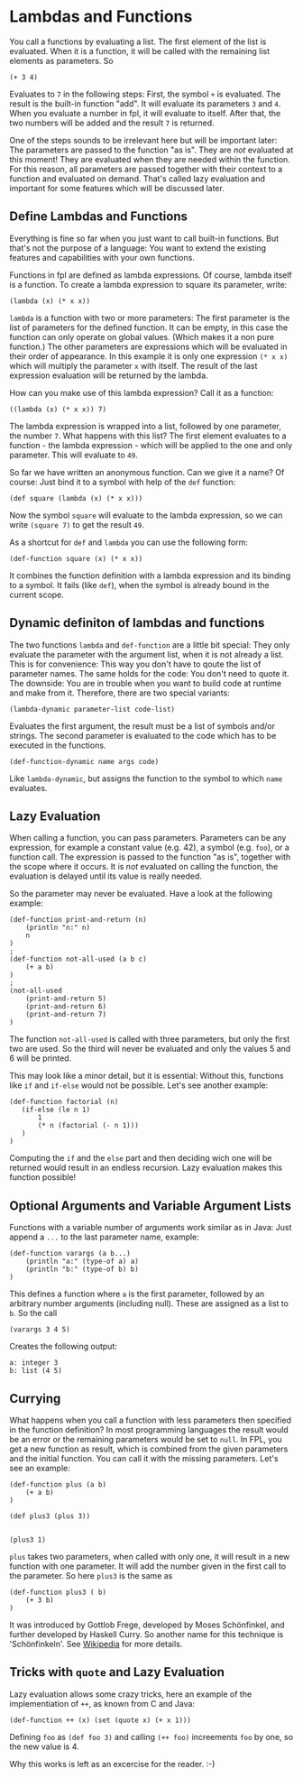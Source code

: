 # Lambdas and Functions

You call a functions by evaluating a list. The first element of the list is evaluated. When it is a function,
it will be called with the remaining list elements as parameters. So

```
(+ 3 4)
```

Evaluates to `7` in the following steps: First, the symbol `+` is evaluated. The result is the built-in 
function "add". It will evaluate its parameters `3` and `4`. When you evaluate a number in fpl, it will evaluate
to itself. After that, the two numbers will be added and the result `7` is returned.

One of the steps sounds to be irrelevant here but will be important later: The parameters are passed to 
the function "as is". They are _not_ evaluated at this moment! They are evaluated when they are needed within
the function. For this reason, all parameters are passed together with their context to a function and evaluated
on demand. That's called lazy evaluation and important for some features which will be discussed later.

## Define Lambdas and Functions

Everything is fine so far when you just want to call built-in functions. But that's not the purpose of a
language: You want to extend the existing features and capabilities with your own functions. 

Functions in fpl are defined as lambda expressions. Of course, lambda itself is a function. To create a lambda
expression to square its parameter, write:

```
(lambda (x) (* x x))
```

`lambda` is a function with two or more parameters: The first parameter is the list of parameters for the
defined function. It can be empty, in this case the function can only operate on global values. (Which
makes it a non pure function.) The other parameters are expressions which will be evaluated in their 
order of appearance. In this example it is only one expression `(* x x)` which will multiply the 
parameter `x` with itself. The result of the last expression evaluation will be returned by the lambda.

How can you make use of this lambda expression? Call it as a function:

```
((lambda (x) (* x x)) 7)
```

The lambda expression is wrapped into a list, followed by one parameter, the number `7`. What happens
with this list? The first element evaluates to a function - the lambda expression - which will be 
applied to the one and only parameter. This will evaluate to `49`.

So far we have written an anonymous function. Can we give it a name? Of course: Just bind it to a symbol
with help of the `def` function:

```
(def square (lambda (x) (* x x)))
```

Now the symbol `square` will evaluate to the lambda expression, so we can write `(square 7)` to
get the result `49`.

As a shortcut for `def` and `lambda` you can use the following form: 

```
(def-function square (x) (* x x))
```

It combines the function definition with a lambda expression and its binding to a symbol. It fails
(like `def`), when the symbol is already bound in the current scope. 

## Dynamic definiton of lambdas and functions

The two functions `lambda` and `def-function` are a little bit special: They only evaluate the parameter
with the argument list, when it is not already a list. This is for convenience: This way you don't have to qoute
the list of parameter names. The same holds for the code: You don't need to quote it. The downside: You are in trouble
when you want to build code at runtime and make from it. Therefore, there are two special variants:

```
(lambda-dynamic parameter-list code-list)
```

Evaluates the first argument, the result must be a list of symbols and/or strings. The second parameter is evaluated
to the code which has to be executed in the functions.

```
(def-function-dynamic name args code)
```

Like `lambda-dynamic`, but assigns the function to the symbol to which `name` evaluates.

## Lazy Evaluation

When calling a function, you can pass parameters. Parameters can be any expression, for example a 
constant value (e.g. 42), a symbol (e.g. `foo`), or a function call. The expression is passed to the
function "as is", together with the scope where it occurs. It is _not_ evaluated on calling the function,
the evaluation is delayed until its value is really needed.   

So the parameter may never be evaluated. Have a look at the following example:

```
(def-function print-and-return (n)
	(println "n:" n)
	n
)
;
(def-function not-all-used (a b c)
	(+ a b)
)
;
(not-all-used 
	(print-and-return 5)
	(print-and-return 6)
	(print-and-return 7)
)
```

The function `not-all-used` is called with three parameters, but only the first two are used. So
the third will never be evaluated and only the values 5 and 6 will be printed. 

This may look like a minor detail, but it is essential: Without this, functions like `if` and `if-else`
would not be possible. Let's see another example:

```
(def-function factorial (n)
   (if-else (le n 1)
       1
       (* n (factorial (- n 1)))
   )
)
```

Computing the `if` and the `else` part and then deciding wich one will be returned would result in an
endless recursion. Lazy evaluation makes this function possible!

## Optional Arguments and Variable Argument Lists

Functions with a variable number of arguments work similar as in Java: Just append a `...` to the last 
parameter name, example:

```
(def-function varargs (a b...)
	(println "a:" (type-of a) a)
	(println "b:" (type-of b) b)
)
```

This defines a function where `a` is the first parameter, followed by an arbitrary number arguments
(including null). These are assigned as a list to `b`. So the call 

```
(varargs 3 4 5)
```
 
Creates the following output:

```
a: integer 3
b: list (4 5)
```


## Currying

What happens when you call a function with less parameters then specified in the function definition? In most
programming languages the result would be an error or the remaining parameters would be set to `null`. In
FPL, you get a new function as result, which is combined from the given parameters and the initial function.
You can call it with the missing parameters. Let's see an example:

```
(def-function plus (a b)
	(+ a b)
)

(def plus3 (plus 3))


(plus3 1)
```

`plus` takes two parameters, when called with only one, it will result in a new function with one parameter.
It will add the number given in the first call to the parameter. So here `plus3` is the same as

```
(def-function plus3 ( b)
	(+ 3 b)
)
```

It was introduced by Gottlob Frege, developed by Moses Schönfinkel, and further developed by Haskell Curry.
So another name for this technique is 'Schönfinkeln'. See [Wikipedia](https://en.wikipedia.org/wiki/Currying) for more details.

## Tricks with `quote` and Lazy Evaluation

Lazy evaluation allows some crazy tricks, here an example of the implementiation of `++`, as known from C and Java:

```
(def-function ++ (x) (set (quote x) (+ x 1)))
```

Defining `foo` as `(def foo 3)` and calling `(++ foo)` increements `foo` by one, so the new value is 4.

Why this works is left as an excercise for the reader. :-)
